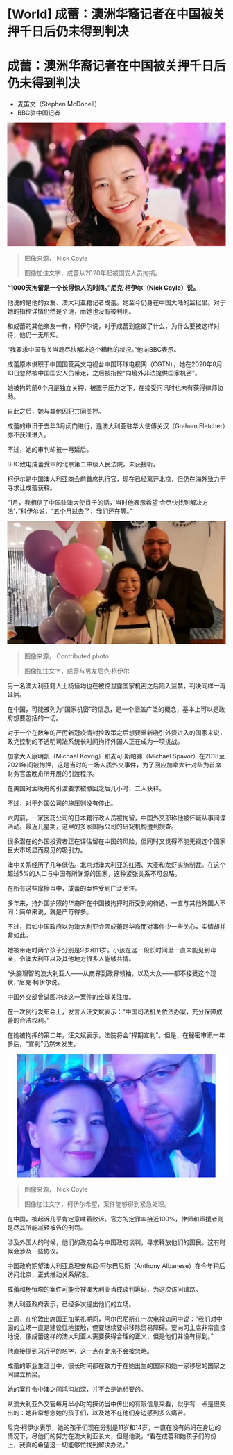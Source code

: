 # [World] 成蕾：澳洲华裔记者在中国被关押千日后仍未得到判决

#  成蕾：澳洲华裔记者在中国被关押千日后仍未得到判决

  * 麦笛文（Stephen McDonell） 
  * BBC驻中国记者 


![Close up photo of Australian journalist Cheng Lei, who is imprisoned in China.](_129644133_19912d10-9991-42ed-a762-8a41c8e30523.jpg)

> 图像来源，  Nick Coyle
>
> 图像加注文字，成蕾从2020年起被国安人员拘捕。

**“1000天拘留是一个长得惊人的时间。”尼克·柯伊尔（Nick Coyle）说。**

他说的是他的女友、澳大利亚籍记者成蕾。她至今仍身在中国大陆的监狱里。对于她的指控详情仍然是个谜，而她也没有被判刑。

和成蕾的其他亲友一样，柯伊尔说，对于成蕾到底做了什么，为什么要被这样对待，他仍一无所知。

“我要求中国有关当局尽快解决这个糟糕的状况。”他向BBC表示。

成蕾原本供职于中国国营英文电视台中国环球电视网（CGTN），她在2020年8月13日忽然被中国国安人员带走，之后被指控“向境外非法提供国家机密”。

她被拘的前6个月是独立关押，被置于压力之下，在接受问讯时也未有获得律师协助。

自此之后，她与其他囚犯共同关押。

成蕾的审讯于去年3月闭门进行，连澳大利亚驻华大使傅关汉（Graham Fletcher）亦不获准进入。

不过，她的审判却被一再延后。

BBC致电成蕾受审的北京第二中级人民法院，未获接听。

柯伊尔是中国澳大利亚商会前首席执行官，现在已经离开北京，但仍在海外致力于寻求让成蕾获释。

“1月，我相信了中国驻澳大使肖千的话，当时他表示希望‘会尽快找到解决方法’，”科伊尔说，“五个月过去了，我们还在等。”

![Australian journalist Cheng Lei and her partner Nick Coyle](_129642610_stephen1.jpg)

> 图像来源，  Contributed photo
>
> 图像加注文字，成蕾与男友尼克·柯伊尔

另一名澳大利亚籍人士杨恒均也在被控泄露国家机密之后陷入监禁，判决同样一再延后。

在中国，可能被列为“国家机密”的信息，是一个涵盖广泛的概念，基本上可以是政府想要包括的一切。

对于一个在数年的严厉新冠疫情封控政策之后想要重新吸引外资进入的国家来说，政党控制的不透明司法系统长时间拘押外国人正在成为一项挑战。

加拿大人康明凯（Michael Kovrig）和麦可·斯帕弗（Michael Spavor）在2018至2021年间被拘押，这是当时的一场人质外交事件，为了回应加拿大针对华为首席财务官孟晚舟所开展的引渡程序。

在美国对孟晚舟的引渡要求被撤回之后几小时，二人获释。

不过，对于外国公司的施压则没有停止。

六周前，一家医药公司的日本籍行政人员被拘留，中国外交部称他被怀疑从事间谍活动。最近几星期，这里的多家国际公司的研究机构遭到搜查。

很多潜在的外国投资者正在评估留在中国的风险，但同时又觉得不能无视这个国家巨大市场显而易见的吸引力。

澳中关系经历了几年低估。北京对澳大利亚的红酒、大麦和龙虾实施制裁。在这个超过5%的人口与中国有所渊源的国家，这种紧张关系不可忽略。

在所有这些摩擦当中，成蕾的案件受到广泛关注。

多年来，持外国护照的华裔所在中国被拘押时所受到的待遇，一直与其他外国人不同：简单来说，就是严苛得多。

不过，假如中国政府以为澳大利亚会因成蕾是华裔而对事件少一些关心，实情却并非如此。

她被带走时两个孩子分别是9岁和11岁。小孩在这一段长时间里一直未能见到母亲，令澳大利亚以及其他地方很多人能够共情。

“头脑理智的澳大利亚人——从商界到政界领袖，以及大众——都不接受这个现状，”尼克·柯伊尔说。

中国外交部曾试图冲淡这一案件的全球关注度。

在一次例行发布会上，发言人汪文斌表示：“中国司法机关依法办案，充分保障成蕾的合法权利。”

在她被拘押的第二年，汪文斌表示，法院将会“择期宣判”。但是，在秘密审讯一年多后，“宣判”仍然未发生。

![Cheng Lei and Nick Coyle](_129644130_aa.jpg)

> 图像来源，  Nick Coyle
>
> 图像加注文字，柯伊尔希望，案件能够得到紧急处理。

在中国，被起诉几乎肯定意味着败诉。官方的定罪率接近100%，律师和声援者则是尽其所能减轻被告的刑罚。

涉及外国人的时候，他们的政府会与中国政府谈判，寻求释放他们的国民。这有时候会涉及一些协议。

中国政府期望澳大利亚总理安东尼·阿尔巴尼斯（Anthony Albanese）在今年稍后访问北京，正式推动关系解冻。

成蕾和杨恒均的案件可能会被澳大利亚当成谈判筹码，为这次访问铺路。

澳大利亚政府表示，已经多次提出他们的立场。

上周，在伦敦出席国王加冕礼期间，阿尔巴尼斯在一次电视访问中说：“我们对中国的立场一直是建设性地接触，但要继续要求移除贸易障碍。要向习主席非常直接地说，像成蕾这样的澳大利亚人需要获得合理的正义，但是他们并没有得到。”

他直接提到习近平的名字，这一点在北京不会被忽略。

成蕾的职业生涯当中，很长时间都在致力于在她出生的国家和她一家移居的国家之间建立桥梁。

她的案件令中澳之间鸿沟加深，并不会是她想要的。

从澳大利亚外交官每月半小时的探访当中传出的有限信息来看，似乎有一点是很突出的：她非常想念她的孩子们，以及她不在他们身边感到多么痛苦。

尼克·柯伊尔表示，她的孩子们现在分别是11岁和14岁，一直在没有妈妈在身边的情况下，尽他们的努力在澳大利亚长大，但是他说，“看在成蕾和她孩子们的份上，我真的希望这一切能够忙找到解决办法。”


